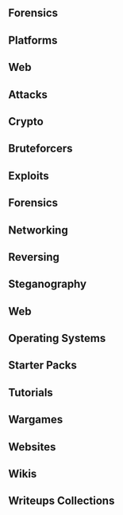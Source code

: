 ## Forensics


## Platforms


## Web


## Attacks


## Crypto


## Bruteforcers


## Exploits


## Forensics


## Networking


## Reversing


## Steganography


## Web


## Operating Systems


## Starter Packs


## Tutorials


## Wargames


## Websites


## Wikis


## Writeups Collections

